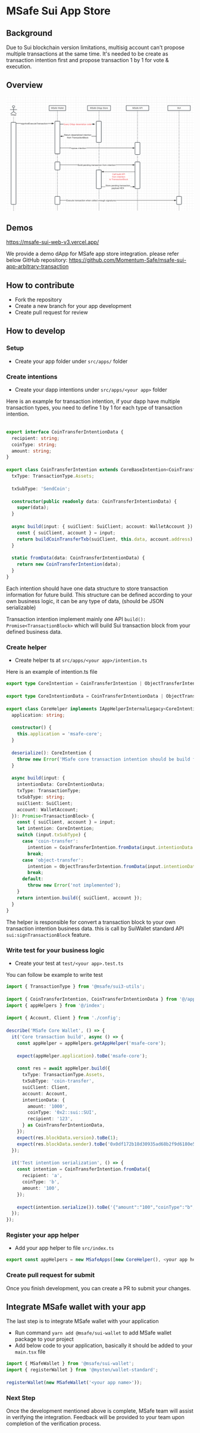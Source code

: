 # MSafe Sui App Store

## Background

Due to Sui blockchain version limitations, multisig account can't propose multiple transactions at the same time. It's needed to be create as transaction intention first and propose transaction 1 by 1 for vote & execution.

## Overview

![Overview](./diagram.png)

## Demos

https://msafe-sui-web-v3.vercel.app/

We provide a demo dApp for MSafe app store integration. please refer below GitHub repository: https://github.com/Momentum-Safe/msafe-sui-app-arbitrary-transaction

## How to contribute

- Fork the repository
- Create a new branch for your app development
- Create pull request for review

## How to develop

### Setup

- Create your app folder under `src/apps/` folder

### Create intentions

- Create your dapp intentions under `src/apps/<your app>` folder

Here is an example for transaction intention, if your dapp have multiple transaction types, you need to define 1 by 1 for each type of transaction intention.

```typescript

export interface CoinTransferIntentionData {
  recipient: string;
  coinType: string;
  amount: string;
}

export class CoinTransferIntention extends CoreBaseIntention<CoinTransferIntentionData> {
  txType: TransactionType.Assets;

  txSubType: 'SendCoin';

  constructor(public readonly data: CoinTransferIntentionData) {
    super(data);
  }

  async build(input: { suiClient: SuiClient; account: WalletAccount }): Promise<TransactionBlock> {
    const { suiClient, account } = input;
    return buildCoinTransferTxb(suiClient, this.data, account.address);
  }

  static fromData(data: CoinTransferIntentionData) {
    return new CoinTransferIntention(data);
  }
}
```

Each intention should have one data structure to store transaction information for future build.
This structure can be defined according to your own business logic, it can be any type of data, (should be JSON serializable)

Transaction intention implement mainly one API `build(): Promise<TransactionBlock>` which will build Sui transaction block from your defined business data.

### Create helper

- Create helper ts at `src/apps/<your app>/intention.ts`

Here is an example of intention.ts file

```typescript
export type CoreIntention = CoinTransferIntention | ObjectTransferIntention;

export type CoreIntentionData = CoinTransferIntentionData | ObjectTransferIntentionData;

export class CoreHelper implements IAppHelperInternalLegacy<CoreIntention, CoreIntentionData> {
  application: string;

  constructor() {
    this.application = 'msafe-core';
  }

  deserialize(): CoreIntention {
    throw new Error('MSafe core transaction intention should be build from API');
  }

  async build(input: {
    intentionData: CoreIntentionData;
    txType: TransactionType;
    txSubType: string;
    suiClient: SuiClient;
    account: WalletAccount;
  }): Promise<TransactionBlock> {
    const { suiClient, account } = input;
    let intention: CoreIntention;
    switch (input.txSubType) {
      case 'coin-transfer':
        intention = CoinTransferIntention.fromData(input.intentionData as CoinTransferIntentionData);
        break;
      case 'object-transfer':
        intention = ObjectTransferIntention.fromData(input.intentionData as ObjectTransferIntentionData);
        break;
      default:
        throw new Error('not implemented');
    }
    return intention.build({ suiClient, account });
  }
}
```

The helper is responsible for convert a transaction block to your own transaction intention business data. this is call by SuiWallet standard API `sui:signTransactionBlock` feature.

### Write test for your business logic

- Create your test at `test/<your app>.test.ts`

You can follow be example to write test

```typescript
import { TransactionType } from '@msafe/sui3-utils';

import { CoinTransferIntention, CoinTransferIntentionData } from '@/apps/msafe-core/coin-transfer';
import { appHelpers } from '@/index';

import { Account, Client } from './config';

describe('MSafe Core Wallet', () => {
  it('Core transaction build', async () => {
    const appHelper = appHelpers.getAppHelper('msafe-core');

    expect(appHelper.application).toBe('msafe-core');

    const res = await appHelper.build({
      txType: TransactionType.Assets,
      txSubType: 'coin-transfer',
      suiClient: Client,
      account: Account,
      intentionData: {
        amount: '1000',
        coinType: '0x2::sui::SUI',
        recipient: '123',
      } as CoinTransferIntentionData,
    });
    expect(res.blockData.version).toBe(1);
    expect(res.blockData.sender).toBe('0x0df172b18d30935ad68b2f9d6180e5adcf8edfd7df874852817002e6eccada66');
  });

  it('Test intention serialization', () => {
    const intention = CoinTransferIntention.fromData({
      recipient: 'a',
      coinType: 'b',
      amount: '100',
    });

    expect(intention.serialize()).toBe('{"amount":"100","coinType":"b","recipient":"a"}');
  });
});
```

### Register your app helper

- Add your app helper to file `src/index.ts`

```typescript
export const appHelpers = new MSafeApps([new CoreHelper(), <your app helper instance here>]);
```

### Create pull request for submit

Once you finish development, you can create a PR to submit your changes.

## Integrate MSafe wallet with your app

The last step is to integrate MSafe wallet with your application

- Run command `yarn add @msafe/sui-wallet` to add MSafe wallet package to your project
- Add below code to your application, basically it should be added to your `main.tsx` file

```typescript
import { MSafeWallet } from '@msafe/sui-wallet';
import { registerWallet } from '@mysten/wallet-standard';

registerWallet(new MSafeWallet('<your app name>'));
```

### Next Step

Once the development mentioned above is complete, MSafe team will assist in verifying the integration. Feedback will be provided to your team upon completion of the verification process.
